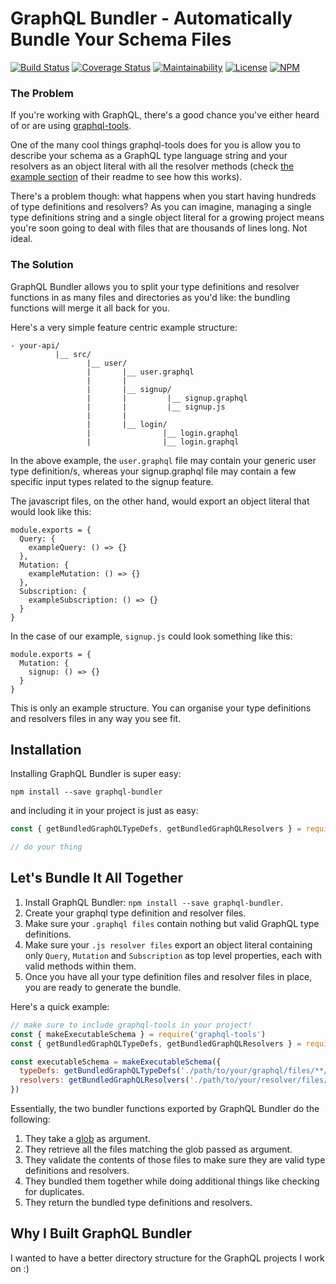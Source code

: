 # GraphQL Bundler - Automatically Bundle Your Schema Files

[![Build Status](https://travis-ci.org/sformisano/graphql-bundler.svg?branch=master)](https://travis-ci.org/sformisano/graphql-bundler)
[![Coverage Status](https://coveralls.io/repos/github/sformisano/graphql-bundler/badge.svg)](https://coveralls.io/github/sformisano/graphql-bundler)
[![Maintainability](https://api.codeclimate.com/v1/badges/4c1c54fac9bb30aad8fa/maintainability)](https://codeclimate.com/github/sformisano/graphql-bundler/maintainability)
[![License](https://img.shields.io/badge/License-BSD%203--Clause-blue.svg)](https://opensource.org/licenses/BSD-3-Clause)
[![NPM](https://nodei.co/npm/graphql-bundler.png?mini=true)](https://npmjs.org/package/graphql-bundler)

### The Problem

If you're working with GraphQL, there's a good chance you've either heard of or are using [graphql-tools](https://github.com/apollographql/graphql-tools).

One of the many cool things graphql-tools does for you is allow you to describe your schema as a GraphQL type language string and your resolvers as an object literal with all the resolver methods (check [the example section](https://github.com/apollographql/graphql-tools#example) of their readme to see how this works).

There's a problem though: what happens when you start having hundreds of type definitions and resolvers? As you can imagine, managing a single type definitions string and a single object literal for a growing project means you're soon going to deal with files that are thousands of lines long. Not ideal.

### The Solution

GraphQL Bundler allows you to split your type definitions and resolver functions in as many files and directories as you'd like: the bundling functions will merge it all back for you.

Here's a very simple feature centric example structure:

```
- your-api/
          |__ src/
                 |__ user/
                 |       |__ user.graphql
                 |       |
                 |       |__ signup/
                 |       |         |__ signup.graphql
                 |       |         |__ signup.js
                 |       |
                 |       |__ login/
                 |                |__ login.graphql
                 |                |__ login.graphql
```

In the above example, the `user.graphql` file may contain your generic user type definition/s, whereas your signup.graphql file may contain a few specific input types related to the signup feature.

The javascript files, on the other hand, would export an object literal that would look like this:

```
module.exports = {
  Query: {
    exampleQuery: () => {}
  },
  Mutation: {
    exampleMutation: () => {}
  },
  Subscription: {
    exampleSubscription: () => {}
  }
}
```

In the case of our example, `signup.js` could look something like this:

```
module.exports = {
  Mutation: {
    signup: () => {}
  }
}
```

This is only an example structure. You can organise your type definitions and resolvers files in any way you see fit.

## Installation

Installing GraphQL Bundler is super easy:

`npm install --save graphql-bundler`

and including it in your project is just as easy:

```js
const { getBundledGraphQLTypeDefs, getBundledGraphQLResolvers } = require('graphql-bundler')

// do your thing
```

## Let's Bundle It All Together

1. Install GraphQL Bundler: `npm install --save graphql-bundler`.
2. Create your graphql type definition and resolver files.
3. Make sure your `.graphql files` contain nothing but valid GraphQL type definitions.
4. Make sure your `.js resolver files` export an object literal containing only `Query`, `Mutation` and `Subscription` as top level properties, each with valid methods within them.
5. Once you have all your type definition files and resolver files in place, you are ready to generate the bundle.

Here's a quick example:

```js
// make sure to include graphql-tools in your project!
const { makeExecutableSchema } = require('graphql-tools')
const { getBundledGraphQLTypeDefs, getBundledGraphQLResolvers } = require('graphql-bundler')

const executableSchema = makeExecutableSchema({
  typeDefs: getBundledGraphQLTypeDefs('./path/to/your/graphql/files/**/*.graphql'),
  resolvers: getBundledGraphQLResolvers('./path/to/your/resolver/files/**/*.js')
})
```

Essentially, the two bundler functions exported by GraphQL Bundler do the following:
 1. They take a [glob](https://en.wikipedia.org/wiki/Glob_(programming)) as argument.
 2. They retrieve all the files matching the glob passed as argument.
 3. They validate the contents of those files to make sure they are valid type definitions and resolvers.
 4. They bundled them together while doing additional things like checking for duplicates.
 5. They return the bundled type definitions and resolvers.

## Why I Built GraphQL Bundler

I wanted to have a better directory structure for the GraphQL projects I work on :)
